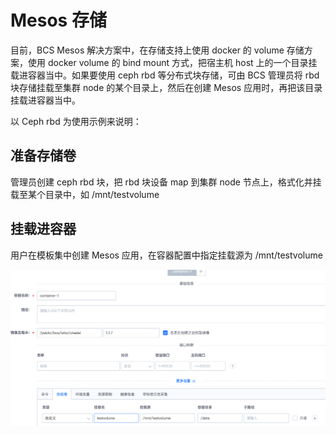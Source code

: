# Mesos 存储
目前，BCS Mesos 解决方案中，在存储支持上使用 docker 的 volume 存储方案，使用 docker volume 的 bind mount 方式，把宿主机 host 上的一个目录挂载进容器当中。如果要使用 ceph rbd 等分布式块存储，可由 BCS 管理员将 rbd 块存储挂载至集群 node 的某个目录上，然后在创建 Mesos 应用时，再把该目录挂载进容器当中。

以 Ceph rbd 为使用示例来说明：

## 准备存储卷

管理员创建 ceph rbd 块，把 rbd 块设备 map 到集群 node 节点上，格式化并挂载至某个目录中，如 /mnt/testvolume

## 挂载进容器

用户在模板集中创建 Mesos 应用，在容器配置中指定挂载源为 /mnt/testvolume

![](../../assets/mesosStorage.png)
